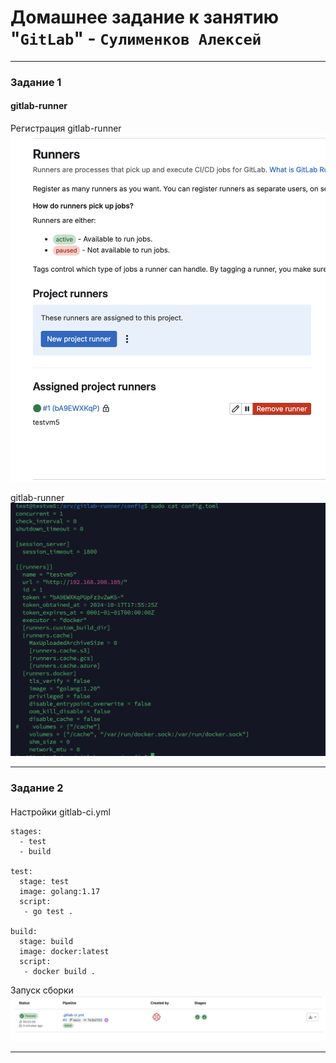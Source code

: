 # Домашнее задание к занятию "`GitLab`" - `Сулименков Алексей`

---

### Задание 1

####  gitlab-runner

Регистрация  gitlab-runner
![Регистрация gitlab-runner](https://github.com/biparasite/8-03HW/blob/main/8-03.1.1.png)

gitlab-runner
![gitlab-runner](https://github.com/biparasite/8-03HW/blob/main/8-03.1.2.png)

---

### Задание 2

#### 

Настройки gitlab-ci.yml 

```
stages:
  - test
  - build

test:
  stage: test
  image: golang:1.17
  script:
   - go test .

build:
  stage: build
  image: docker:latest
  script:
   - docker build .
```

Запуск сборки
![Запуск сборки](https://github.com/biparasite/8-03HW/blob/main/8-03.2.1.png)

---


